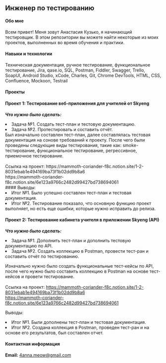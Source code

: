 
## Инженер по тестированию
#### Обо мне
Всем привет! Меня зовут Анастасия Кузько, я начинающий тестировщик.
В этом репозитории вы можете найти некоторые из моих проектов, выполненных во время обучения и практики.

#### Навыки и технологии
Техническая документация, ручное тестирование, функциональное тестирование, Jira, qase.io, SQL, Postman, Fiddler, Swagger, Trello,
SoapUI, Android Studio, xCode, Charles, Git, Chrome DevTools, HTML, CSS, Confluence, Mockoon, Testrail

#### Проекты
#### Проект 1: Тестирование веб-приложения для учителей от Skyeng

***Что нужно было сделать:***

<li>Задача №1. Создать тест-план и тестовую документацию.</li>
<li>Задача №2. Протестировать и составить отчёт.</li>
Был изначально составлен тест-план, далее составлялась тестовая документация на сонове требований к проекту. После чего были проведены следующие виды тестирования, такие как: smoke-тестирование, функциональное тестирование, регрессивное, приемочное тестирование.
<br><br>
Ссылка на проект: https://mammoth-coriander-f8c.notion.site/1-2-8031ebab1e494169ba73f1b02dd9b8a6 <br>
https://mammoth-coriander-f8c.notion.site/6e123a9766c2482d99427bd738694061
<br>
#### Выводы:

<li>Итог №1. Было успешно составлен тест-план и тестовая документация.</li>
<li>Итог №2. Тестирование показало, что основную функцию проект выполняет, но есть еще ошибки, которые нужно исправить до релиза.</li>

#### Проект 2: Тестирование кабинета учителя в приложении Skyeng (API)

***Что нужно было сделать:***

<li>Задача №1. Дополнить тест-план и дополнить тестовую документацию по API.</li>
<li>Задача №2. Создать коллекцию в Postman, провести тест-ран и составить отчёт по тестированию.</li>

Изначально нужно было создать функциональные тест-кейсы по API, после чего нужно было составить коллекцию в Postman на основе тест-кейсов и провети тестирование.
<br><br>
Ссылка на проект: https://mammoth-coriander-f8c.notion.site/1-2-8031ebab1e494169ba73f1b02dd9b8a6 <br>
https://mammoth-coriander-f8c.notion.site/6e123a9766c2482d99427bd738694061

Выводы:

<li>Итог №1. Были дополнены тест-план и тестовая документация.</li>
<li>Итог №2. Создана коллекция в Postman, проведен тест-ран и на основе его результатов, был составлен отчет.</li>

#### Контактная информация
**Email:** 4anna.meow@gmail.com
